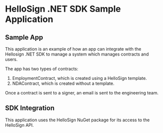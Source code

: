 # HelloSign .NET SDK Sample Application

## Sample App
This application is an example of how an app can integrate with the Hellosign .NET SDK to manage a system which manages contracts and users.

The app has two types of contracts:
1. EmploymentContract, which is created using a HelloSign template.
2. NDAContract, which is created without a template.

Once a contract is sent to a signer, an email is sent to the engineering team.

## SDK Integration
This application uses the HelloSign NuGet package for its access to the HelloSign API.